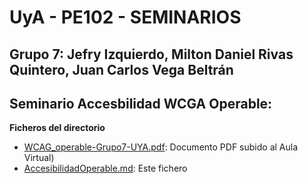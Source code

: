 # UyA - PE102 - SEMINARIOS
## Grupo 7: Jefry Izquierdo, Milton Daniel Rivas Quintero, Juan Carlos Vega Beltrán


## Seminario Accesbilidad WCGA Operable:  

**Ficheros del directorio**
  - [WCAG_operable-Grupo7-UYA.pdf](https://github.com/Nitro1000/UyA/blob/master/Seminario%20WGCA%20operable/WCAG_operable-Grupo%20_7.pdf): Documento PDF subido al Aula Virtual)
  - [AccesibilidadOperable.md](https://github.com/Nitro1000/UyA/edit/master/Seminario%20WGCA%20operable/SeminarioWCGA-Operable.md): Este fichero
